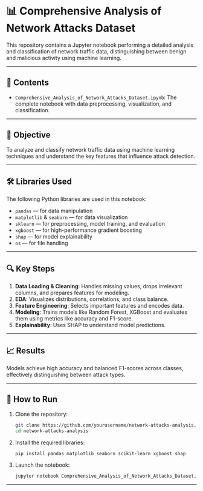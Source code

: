 
# 📊 Comprehensive Analysis of Network Attacks Dataset

This repository contains a Jupyter notebook performing a detailed analysis and classification of network traffic data, distinguishing between benign and malicious activity using machine learning.

---

## 📁 Contents

* `Comprehensive_Analysis_of_Network_Attacks_Dataset.ipynb`: The complete notebook with data preprocessing, visualization, and classification.

---

## 🎯 Objective

To analyze and classify network traffic data using machine learning techniques and understand the key features that influence attack detection.

---

## 🛠️ Libraries Used

The following Python libraries are used in this notebook:

* `pandas` — for data manipulation
* `matplotlib` & `seaborn` — for data visualization
* `sklearn` — for preprocessing, model training, and evaluation
* `xgboost` — for high-performance gradient boosting
* `shap` — for model explainability
* `os` — for file handling

---

## 🔍 Key Steps

1. **Data Loading & Cleaning**: Handles missing values, drops irrelevant columns, and prepares features for modeling.
2. **EDA**: Visualizes distributions, correlations, and class balance.
3. **Feature Engineering**: Selects important features and encodes data.
4. **Modeling**: Trains models like Random Forest, XGBoost and evaluates them using metrics like accuracy and F1-score.
5. **Explainability**: Uses SHAP to understand model predictions.

---

## 📈 Results

Models achieve high accuracy and balanced F1-scores across classes, effectively distinguishing between attack types.

---

## 🚀 How to Run

1. Clone the repository:

   ```bash
   git clone https://github.com/yourusername/network-attacks-analysis.git
   cd network-attacks-analysis
   ```

2. Install the required libraries:

   ```bash
   pip install pandas matplotlib seaborn scikit-learn xgboost shap
   ```

3. Launch the notebook:

   ```bash
   jupyter notebook Comprehensive_Analysis_of_Network_Attacks_Dataset.ipynb
   ```

---

